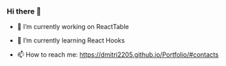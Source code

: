 ### Hi there 👋

- 🔭 I’m currently working on ReactTable

- 🌱 I’m currently learning React Hooks

- 📫 How to reach me: https://dmitri2205.github.io/Portfolio/#contacts

